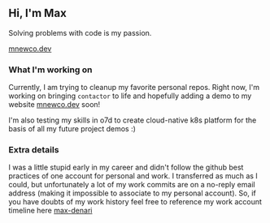 ## Hi, I'm Max

Solving problems with code is my passion.

[mnewco.dev](https://mnewco.dev)

### What I'm working on

Currently, I am trying to cleanup my favorite personal repos. Right now, I'm working on bringing `contactor` to life and hopefully adding a demo to my website [mnewco.dev](https://mnewco.dev) soon!

I'm also testing my skills in o7d to create cloud-native k8s platform for the basis of all my future project demos :)

### Extra details

I was a little stupid early in my career and didn't follow the github best practices of one account for personal and work. I transferred as much as I could, but unfortunately a lot of my work commits are on a no-reply email address (making it impossible to associate to my personal account). So, if you have doubts of my work history feel free to reference my work account timeline here [max-denari](https://github.com/max-denari)
